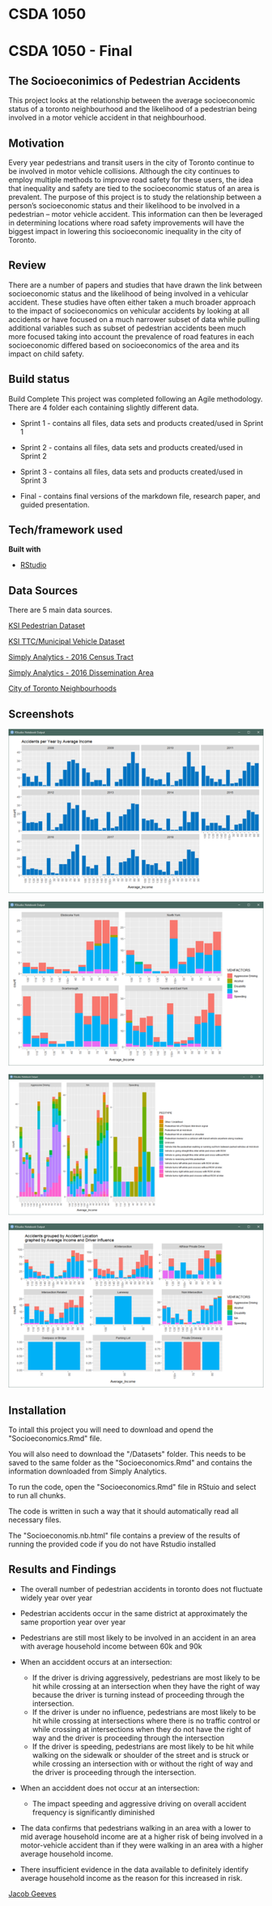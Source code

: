 
# CSDA 1050


# CSDA 1050 - Final

## The Socioeconimics of Pedestrian Accidents
This project looks at the relationship between the average socioeconomic status of a toronto neighbourhood and the likelihood of a pedestrian being involved in a motor vehicle accident in that neighbourhood.

## Motivation
Every year pedestrians and transit users in the city of Toronto continue to be involved in motor vehicle collisions. Although the city continues to employ multiple methods to improve road safety for these users, the idea that inequality and safety are tied to the socioeconomic status of an area is prevalent. The purpose of this project is to study the relationship between a person’s socioeconomic status and their likelihood to be involved in a pedestrian – motor vehicle accident. This information can then be leveraged in determining locations where road safety improvements will have the biggest impact in lowering this socioeconomic inequality in the city of Toronto.

## Review
There are a number of papers and studies that have drawn the link between socioeconomic status and
the likelihood of being involved in a vehicular accident. These studies have often either taken a much broader approach to the impact of socioeconomics on vehicular accidents by looking at all accidents or have focused on a much narrower subset of data while pulling additional variables such as subset of pedestrian accidents been much more focused taking into account the prevalence of road features in each socioeconomic differed based on socioeconomics of the area and its impact on child safety.

## Build status
Build Complete
This project was completed following an Agile methodology.
There are 4 folder each containing slightly different data.

- Sprint 1 - contains all files, data sets and products created/used in Sprint 1

- Sprint 2 - contains all files, data sets and products created/used in Sprint 2

- Sprint 3 - contains all files, data sets and products created/used in Sprint 3

- Final - contains final versions of the markdown file, research paper, and guided presentation.

## Tech/framework used

<b>Built with</b>
- [RStudio](https://www.rstudio.com/)

## Data Sources
There are 5 main data sources.

[KSI Pedestrian Dataset](https://data.torontopolice.on.ca/datasets/pedestrians)

[KSI TTC/Municipal Vehicle Dataset](https://data.torontopolice.on.ca/datasets/ttc-municipal-vehicle)

[Simply Analytics - 2016 Census Tract](https://github.com/JacobGvs/CSDA-1050F18S1/tree/master/jacobgvs_304292/final/Datasets/SimplyAnalytics_C1)

[Simply Analytics - 2016 Dissemination Area](https://github.com/JacobGvs/CSDA-1050F18S1/tree/master/jacobgvs_304292/final/Datasets/SimplyAnalytics_C2)

[City of Toronto Neighbourhoods](https://open.toronto.ca/dataset/neighbourhoods/)


## Screenshots

![Accidents per Year by Average Income](https://github.com/JacobGvs/CSDA-1050F18S1/blob/master/jacobgvs_304292/final/Average%20Accidents%20by%20income%20yearly.PNG)

![Average Income by District](https://github.com/JacobGvs/CSDA-1050F18S1/blob/master/jacobgvs_304292/final/Income_by_District.PNG)

![Driver Influence by Average Income by Vehicle Action](https://github.com/JacobGvs/CSDA-1050F18S1/blob/master/jacobgvs_304292/final/Influence_by_Income_by_VehAction.PNG)

![Accident location by Average Income and Driver Influence](https://github.com/JacobGvs/CSDA-1050F18S1/blob/master/jacobgvs_304292/final/AccLoc_Income_DriverInfl.PNG)

## Installation
To intall this project you will need to download and opend the "Socioeconomics.Rmd" file.

You will also need to download the "/Datasets" folder. This needs to be saved to the same folder as the "Socioeconomics.Rmd" and contains the information downloaded from Simply Analytics.

To run the code, open the "Socioeconomics.Rmd" file in RStuio and select to run all chunks.

The code is written in such a way that it should automatically read all necessary files.

The "Socioeconomis.nb.html" file contains a preview of the results of running the provided code if you do not have Rstudio installed

## Results and Findings
- The overall number of pedestrian accidents in toronto does not fluctuate widely year over year

- Pedestrian accidents occur in the same district at approximately the same proportion year over year

- Pedestrians are still most likely to be involved in an accident in an area with average household income between 60k and 90k

- When an acciddent occurs at an intersection:
    - If the driver is driving aggressively, pedestrians are most likely to be hit while crossing at an intersection when they have the right of way because the driver is turning instead of proceeding through the intersection.
    - If the driver is under no influence, pedestrians are most likely to be hit while crossing at intersections where there is no traffic control or while crossing at intersections when they do not have the right of way and the driver is proceeding through the intersection
    -  If the driver is speeding, pedestrians are most likely to be hit while walking on the sidewalk or shoulder of the street and is struck or while crossing an intersection with or without the right of way and the driver is proceeding through the intersection.
    
- When an acciddent does not occur at an intersection: 
    - The impact speeding and aggressive driving on overall accident frequency is significantly diminished

- The data confirms that pedestrians walking in an area with a lower to mid average household income are at a higher risk of being involved in a motor-vehicle accident than if they were walking in an area with a higher average household income.

- There insufficient evidence in the data available to definitely identify average household income as the reason for this increased in risk.


[Jacob Geeves](https://github.com/JacobGvs)